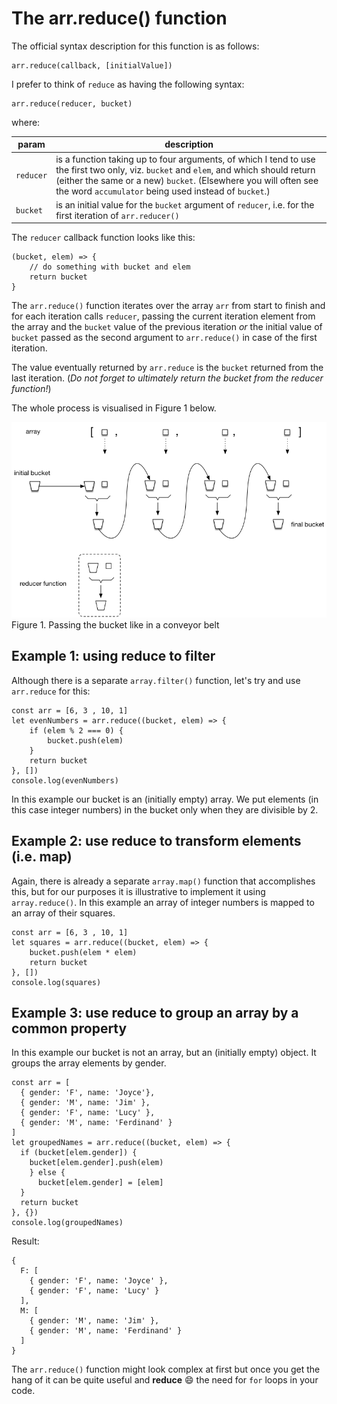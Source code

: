 # The arr.reduce() function

The official syntax description for this function is as follows:

```
arr.reduce(callback, [initialValue])
```

I prefer to think of `reduce` as having the following syntax:

```
arr.reduce(reducer, bucket)
```

where:

| param | description |
| ----- | ----------- |
| `reducer` | is a function taking up to four arguments, of which I tend to use the first two only, viz. `bucket` and `elem`,  and which should return (either the same or a new) `bucket`. (Elsewhere you will often see the word `accumulator` being used instead of `bucket`.) |
| `bucket` | is an initial value for the `bucket` argument of `reducer`, i.e. for the first iteration of `arr.reducer()` |

The `reducer` callback function looks like this:

```
(bucket, elem) => {
    // do something with bucket and elem
    return bucket
}
```

The `arr.reduce()` function iterates over the array `arr` from start to finish and for each iteration calls `reducer`, passing the current iteration element from the array and the `bucket` value of the previous iteration _or_ the initial value of `bucket` passed as the second argument to `arr.reduce()` in case of the first iteration.

The value eventually returned by `arr.reduce` is the `bucket` returned from the last iteration. (_Do not forget to ultimately return the bucket from the reducer function!_)

The whole process is visualised in Figure 1 below.

![buckets](images/reduce.png)
<br>Figure 1. Passing the bucket like in a conveyor belt

## Example 1: using reduce to filter

Although there is a separate `array.filter()` function, let's try and use `arr.reduce` for this:


```
const arr = [6, 3 , 10, 1]
let evenNumbers = arr.reduce((bucket, elem) => {
    if (elem % 2 === 0) {
        bucket.push(elem)
    }
    return bucket
}, [])
console.log(evenNumbers)
```

In this example our bucket is an (initially empty) array. We put elements (in this case integer numbers) in the bucket only when they are divisible by 2.

## Example 2: use reduce to transform elements (i.e. map)

Again, there is already a separate `array.map()` function that accomplishes this, but for our purposes it is illustrative to implement it using `array.reduce()`. In this example an array of integer numbers is mapped to an array of their squares.

```
const arr = [6, 3 , 10, 1]
let squares = arr.reduce((bucket, elem) => {
    bucket.push(elem * elem)
    return bucket
}, [])
console.log(squares)
```

## Example 3: use reduce to group an array by a common property

In this example our bucket is not an array, but an (initially empty) object. It groups the array elements by gender.

```
const arr = [
  { gender: 'F', name: 'Joyce'},
  { gender: 'M', name: 'Jim' },
  { gender: 'F', name: 'Lucy' },
  { gender: 'M', name: 'Ferdinand' }
]
let groupedNames = arr.reduce((bucket, elem) => {
  if (bucket[elem.gender]) {
    bucket[elem.gender].push(elem)
    } else {
      bucket[elem.gender] = [elem]
  }
  return bucket
}, {})
console.log(groupedNames)
```

Result:

```
{
  F: [
    { gender: 'F', name: 'Joyce' },
    { gender: 'F', name: 'Lucy' }
  ],
  M: [
    { gender: 'M', name: 'Jim' },
    { gender: 'M', name: 'Ferdinand' }
  ]
}
```

The `arr.reduce()` function might look complex at first but once you get the hang of it can be quite useful and **reduce** :smile: the need for `for` loops in your code.